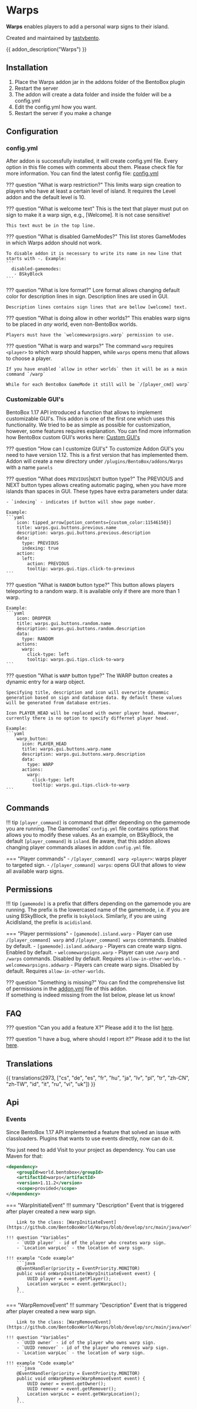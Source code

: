 # Warps

**Warps** enables players to add a personal warp signs to their island.

Created and maintained by [tastybento](https://github.com/tastybento).

{{ addon_description("Warps") }}

## Installation

1. Place the Warps addon jar in the addons folder of the BentoBox plugin
2. Restart the server
3. The addon will create a data folder and inside the folder will be a config.yml
4. Edit the config.yml how you want.
5. Restart the server if you make a change

## Configuration

### config.yml

After addon is successfully installed, it will create config.yml file. Every option in this file comes with comments about them. Please check file for more information.
You can find the latest config file: [config.yml](https://github.com/BentoBoxWorld/Warps/blob/develop/src/main/resources/config.yml)

??? question "What is warp restriction?"
    This limits warp sign creation to players who have at least a certain level of island. It requires the Level addon
    and the default level is 10.

??? question "What is welcome text"
    This is the text that player must put on sign to make it a warp sign, e.g., [Welcome]. It is not case sensitive!
    
    This text must be in the top line.

??? question "What is disabled GameModes?"
    This list stores GameModes in which Warps addon should not work.

    To disable addon it is necessary to write its name in new line that starts with -. Example:
    ```
      disabled-gamemodes:
       - BSkyBlock
    ```

??? question "What is lore format?"
    Lore format allows changing default color for description lines in sign. Description lines are used in GUI. 

    Description lines contains sign lines that are bellow [welcome] text.

??? question "What is doing allow in other worlds?"
    This enables warp signs to be placed in *any* world, even non-BentoBox worlds. 

    Players must have the `welcomewarpsigns.warp` permission to use.

??? question "What is warp and warps?"
    The command `warp` requires `<player>` to which warp should happen, while `warps` opens menu that allows to choose a player.

    If you have enabled `allow in other worlds` then it will be as a main command `/warp`
    
    While for each BentoBox GameMode it still will be `/[player_cmd] warp`
    

### Customizable GUI's

BentoBox 1.17 API introduced a function that allows to implement customizable GUI's. This addon is one of the first one which uses this functionality. We tried to be as simple as possible for customization, however, some features requires explanation.
You can find more information how BentoBox custom GUI's works here: [Custom GUI's](/en/latest/Tutorials/generic/Customizable-GUI/)

??? question "How can I customize GUI's"
    To customize Addon GUI's you need to have version 1.12. This is a first version that has implemented them. Addon will create a new directory under `/plugins/BentoBox/addons/Warps` with a name `panels`

??? question "What does `PREVIOUS`|`NEXT` button type?"
    The PREVIOUS and NEXT button types allows creating automatic paging, when you have more islands than spaces in GUI.
    These types have extra parameters under data:
 
    - `indexing` - indicates if button will show page number.

    Example: 
    ```yaml
        icon: tipped_arrow[potion_contents={custom_color:11546150}]
        title: warps.gui.buttons.previous.name
        description: warps.gui.buttons.previous.description
        data:
          type: PREVIOUS
          indexing: true
        action:
          left:
            action: PREVIOUS
            tooltip: warps.gui.tips.click-to-previous
    ```

??? question "What is `RANDOM` button type?"
    This button allows players teleporting to a random warp.
    It is available only if there are more than 1 warp.

    Example: 
    ```yaml
        icon: DROPPER
        title: warps.gui.buttons.random.name
        description: warps.gui.buttons.random.description
        data:
          type: RANDOM
        actions:
          warp:
            click-type: left
            tooltip: warps.gui.tips.click-to-warp
    ```

??? question "What is `WARP` button type?"
    The WARP button creates a dynamic entry for a warp object.

    Specifying title, description and icon will overwrite dynammic generation based on sign and database data. By default these values will be generated from database entries.
    
    Icon PLAYER_HEAD will be replaced with owner player head. However, currently there is no option to specify differnet player head.

    Example: 
    ```yaml
        warp_button:
          icon: PLAYER_HEAD
          title: warps.gui.buttons.warp.name
          description: warps.gui.buttons.warp.description
          data:
            type: WARP
          actions:
            warp:
              click-type: left
              tooltip: warps.gui.tips.click-to-warp
    ```


## Commands

!!! tip
    `[player_command]` is command that differ depending on the gamemode you are running.
    The Gamemodes' `config.yml` file contains options that allows you to modify these values.
    As an example, on BSkyBlock, the default `[player_command]` is `island`.
    Be aware, that this addon allows changing player commands aliases in addon `config.yml` file. 

=== "Player commands"
    - `/[player_command] warp <player>`: warps player to targeted sign.
    - `/[player_command] warps`: opens GUI that allows to view all available warp signs.

## Permissions

!!! tip
    `[gamemode]` is a prefix that differs depending on the gamemode you are running.
    The prefix is the lowercased name of the gamemode, i.e. if you are using BSkyBlock, the prefix is `bskyblock`.
    Similarly, if you are using AcidIsland, the prefix is `acidisland`.

=== "Player permissions"
    - `[gamemode].island.warp` - Player can use `/[player_command] warp` and `/[player_command] warps` commands. Enabled by default.
    - `[gamemode].island.addwarp` - Players can create warp signs. Enabled by default.
    - `welcomewarpsigns.warp` - Player can use `/warp` and `/warps` commands. Disabled by default. Requires `allow-in-other-worlds`.
    - `welcomewarpsigns.addwarp` - Players can create warp signs. Disabled by default. Requires `allow-in-other-worlds`.
 
??? question "Something is missing?"
    You can find the comprehensive list of permissions in the [addon.yml](https://github.com/BentoBoxWorld/Warps/blob/develop/src/main/resources/addon.yml) file of this addon.  
    If something is indeed missing from the list below, please let us know!

## FAQ

??? question "Can you add a feature X?"
    Please add it to the list [here](https://github.com/BentoBoxWorld/Warps/issues).

??? question "I have a bug, where should I report it?"
    Please add it to the list [here](https://github.com/BentoBoxWorld/Warps/issues).

## Translations

{{ translations(2973, ["cs", "de", "es", "fr", "hu", "ja", "lv", "pl", "tr", "zh-CN", "zh-TW", "id", "it", "ru", "vi", "uk"]) }}

## Api

### Events

Since BentoBox 1.17 API implemented a feature that solved an issue with classloaders. Plugins that wants to use events directly, now can do it.

You just need to add Visit to your project as dependency. You can use Maven for that:

```xml
<dependency>
    <groupId>world.bentobox</groupId>
    <artifactId>warps</artifactId>
    <version>1.11.2</version>
    <scope>provided</scope>
</dependency>
```

=== "WarpInitiateEvent"
    !!! summary "Description"
        Event that is triggered after player created a new warp sign.

        Link to the class: [WarpInitiateEvent](https://github.com/BentoBoxWorld/Warps/blob/develop/src/main/java/world/bentobox/warps/event/WarpInitiateEvent.java)

    !!! question "Variables"
        - `UUID player` - id of the player who creates warp sign.
        - `Location warpLoc` - the location of warp sign.
 
    !!! example "Code example"
        ```java
        @EventHandler(priority = EventPriority.MONITOR)
        public void onWarpInitiate(WarpInitiateEvent event) {
            UUID player = event.getPlayer();
            Location warpLoc = event.getWarpLoc();
        }
        ```

=== "WarpRemoveEvent"
    !!! summary "Description"
        Event that is triggered after player created a new warp sign.

        Link to the class: [WarpRemoveEvent](https://github.com/BentoBoxWorld/Warps/blob/develop/src/main/java/world/bentobox/warps/event/WarpRemoveEvent.java)

    !!! question "Variables"
        - `UUID owner` - id of the player who owns warp sign.
        - `UUID remover` - id of the player who removes warp sign.
        - `Location warpLoc` - the location of warp sign.
 
    !!! example "Code example"
        ```java
        @EventHandler(priority = EventPriority.MONITOR)
        public void onWarpRemove(WarpRemoveEvent event) {
            UUID owner = event.getOwner();
            UUID remover = event.getRemover();
            Location warpLoc = event.getWarpLocation();
        }
        ```